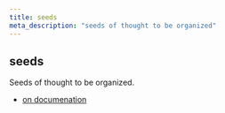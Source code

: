 ```yaml
---
title: seeds
meta_description: "seeds of thought to be organized"
---
```


## seeds

Seeds of thought to be organized. 

- [on documenation](on-documentation.md)
